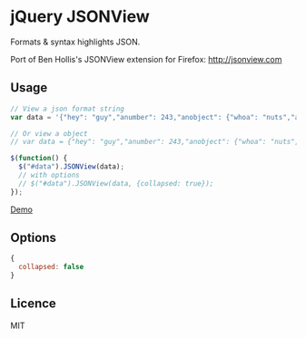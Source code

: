 # jQuery JSONView

Formats & syntax highlights JSON.

Port of Ben Hollis's JSONView extension for Firefox: http://jsonview.com

## Usage

```javascript
// View a json format string
var data = '{"hey": "guy","anumber": 243,"anobject": {"whoa": "nuts","anarray": [1,2,"thr<h1>ee"], "more":"stuff"},"awesome": true,"bogus": false,"meaning": null, "japanese":"明日がある。", "link": "http://jsonview.com", "notLink": "http://jsonview.com is great"}';

// Or view a object
// var data = {"hey": "guy","anumber": 243,"anobject": {"whoa": "nuts","anarray": [1,2,"thr<h1>ee"], "more":"stuff"},"awesome": true,"bogus": false,"meaning": null, "japanese":"明日がある。", "link": "http://jsonview.com", "notLink": "http://jsonview.com is great"};

$(function() {
  $("#data").JSONView(data);
  // with options
  // $("#data").JSONView(data, {collapsed: true});
});
```

[Demo](http://blog.yesmeck.com/jquery-jsonview/)


## Options

```javascript
{
  collapsed: false
}
```

## Licence

MIT
